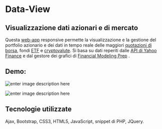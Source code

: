 # Data-View

## Visualizzazione dati azionari e di mercato

Questa [web-app](http://nas-costa.synology.me:100/portafoglio/) responsive permette la visualizzazione e la gestione del portfolio azionario e dei dati in tempo reale delle maggiori [quotazioni di borsa](http://nas-costa.synology.me:100/portafoglio/home_azioni.php), fondi [ETF](http://nas-costa.synology.me:100/portafoglio/home_ETF.php) e [cryptovalute](http://nas-costa.synology.me:100/portafoglio/#portfolio-modal-1).
Si basa su dati reperiti dalle [API di Yahoo Finance](https://yh-finance.p.rapidapi.com/stock/v3/get-chart?interval=) e dal gestore dei grafici di [Financial Modeling Prep](https://financialmodelingprep.com/api/v3/stock-screener) .

## Demo:

![enter image description here](https://i.ibb.co/0sv9hXW/image.png)

![enter image description here](https://i.ibb.co/Z2t2DsM/image.png)

## Tecnologie utilizzate

Ajax, Bootstrap, CSS3, HTML5, JavaScript, snippet di PHP, JQuery.
